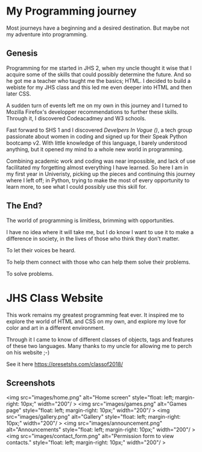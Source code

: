 
# My Programming journey

Most journeys have a beginning and a desired destination. But maybe not my adventure into programming.
## Genesis

Programming for me started in JHS 2, when my uncle thought it wise that I acquire some of the skills that could possibly determine the future. And so he got me a teacher who taught me the basics; HTML. 
I decided to build a webiste for my JHS class and this led me even deeper into HTML and then later CSS.

A sudden turn of events left me on my own in this journey and I turned to Mozilla Firefox's developper recommendations to further these skills. Through it, I discovered Codeacadmey and W3 schools. 

Fast forward to SHS 1 and I discovered *Develpers In Vogue (</div>)*, a tech group passionate about women in coding and signed up for their Speak Python bootcamp v2. With little knowledge of this language, I barely understood anything, but it opened my mind to a whole new world in programming. 

Combining academic work and coding was near impossible, and lack of use facilitated my forgetting almost everything I have learned. So here I am in my first year in Univeristy, picking up the pieces and continuing this journey where I left off; in Python, trying to make the most of every opportunity to learn more, to see what I could possibly use this skill for.

## The End?

The world of programming is limitless, brimming with opportunities. 

I have no idea where it will take me, but I do know I want to use it to make a difference in society, in the lives of those who think they don't matter. 

To let their voices be heard.

To help them connect with those who can help them solve their problems. 



To solve problems.

#
#


# JHS Class Website 

This work remains my greatest programming feat ever. 
It inspired me to explore the world of HTML and CSS on my own, and explore my love for color and art in a different environment.

Through it I came to know of different classes of objects, tags and features of these two languages.
Many thanks to my uncle for allowing me to perch on his website ;-)

See it here https://presetshs.com/classof2018/


## Screenshots


<img src="images/home.png"
    alt="Home screen"
    style="float: left; margin-right: 10px;"
    width="200"/
    > <img src="images/games.png"
    alt="Games page"
    style="float: left; margin-right: 10px;"
    width="200"/
    > <img src="images/gallery.png"
    alt="Gallery"
    style="float: left; margin-right: 10px;"
    width="200"/
    > <img src="images/announcement.png"
    alt="Announcements"
    style="float: left; margin-right: 10px;"
    width="200"/
    > <img src="images/contact_form.png"
    alt="Permission form to view contacts."
    style="float: left; margin-right: 10px;"
    width="200"/
    >


